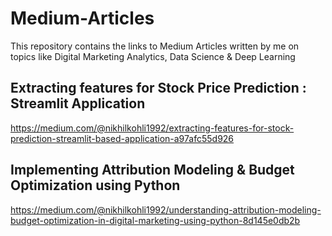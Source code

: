 # Medium-Articles
This repository contains the links to Medium Articles written by me on topics like Digital Marketing Analytics, Data Science &amp; Deep Learning


## Extracting features for Stock Price Prediction : Streamlit Application
https://medium.com/@nikhilkohli1992/extracting-features-for-stock-prediction-streamlit-based-application-a97afc55d926

## Implementing Attribution Modeling & Budget Optimization using Python 
https://medium.com/@nikhilkohli1992/understanding-attribution-modeling-budget-optimization-in-digital-marketing-using-python-8d145e0db2b

